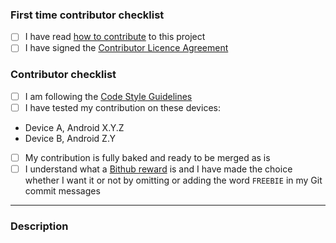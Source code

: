 <!-- You can remove this section if you have contributed before -->
### First time contributor checklist
<!-- replace the empty checkboxes [ ] below with checked ones [x] accordingly -->
- [ ] I have read [how to contribute](https://github.com/WhisperSystems/Signal-Android/blob/master/CONTRIBUTING.md) to this project
- [ ] I have signed the [Contributor Licence Agreement](https://whispersystems.org/cla/)

### Contributor checklist
<!-- replace the empty checkboxes [ ] below with checked ones [x] accordingly -->
- [ ] I am following the [Code Style Guidelines](https://github.com/WhisperSystems/Signal-Android/wiki/Code-Style-Guidelines)
- [ ] I have tested my contribution on these devices:
 * Device A, Android X.Y.Z
 * Device B, Android Z.Y
- [ ] My contribution is fully baked and ready to be merged as is
- [ ] I understand what a [Bithub reward](https://github.com/WhisperSystems/Signal-Android/wiki/BitHub-Rewards) is and I have made the choice whether I want it or not by omitting or adding the word `FREEBIE` in my Git commit messages

----------

### Description
